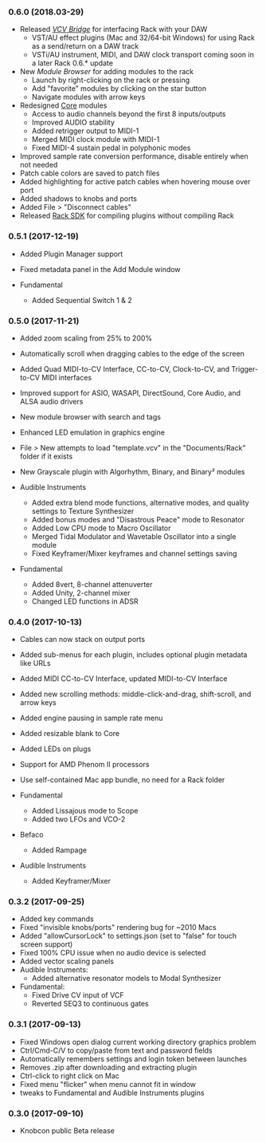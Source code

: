 
### 0.6.0 (2018.03-29)

- Released [*VCV Bridge*](https://vcvrack.com/manual/Core.html#Bridge) for interfacing Rack with your DAW
	- VST/AU effect plugins (Mac and 32/64-bit Windows) for using Rack as a send/return on a DAW track
	- VSTi/AU instrument, MIDI, and DAW clock transport coming soon in a later Rack 0.6.* update
- New *Module Browser* for adding modules to the rack
	- Launch by right-clicking on the rack or pressing <enter>
	- Add "favorite" modules by clicking on the star button
	- Navigate modules with arrow keys
- Redesigned [Core](https://vcvrack.com/manual/Core.html) modules
	- Access to audio channels beyond the first 8 inputs/outputs
	- Improved AUDIO stability
	- Added retrigger output to MIDI-1
	- Merged MIDI clock module with MIDI-1
	- Fixed MIDI-4 sustain pedal in polyphonic modes
- Improved sample rate conversion performance, disable entirely when not needed
- Patch cable colors are saved to patch files
- Added highlighting for active patch cables when hovering mouse over port
- Added shadows to knobs and ports
- Added File > "Disconnect cables"
- Released [Rack SDK](https://github.com/VCVRack/Rack/issues/258#issuecomment-376293898) for compiling plugins without compiling Rack


### 0.5.1 (2017-12-19)

- Added Plugin Manager support
- Fixed metadata panel in the Add Module window

- Fundamental
	- Added Sequential Switch 1 & 2


### 0.5.0 (2017-11-21)

- Added zoom scaling from 25% to 200%
- Automatically scroll when dragging cables to the edge of the screen
- Added Quad MIDI-to-CV Interface, CC-to-CV, Clock-to-CV, and Trigger-to-CV MIDI interfaces
- Improved support for ASIO, WASAPI, DirectSound, Core Audio, and ALSA audio drivers
- New module browser with search and tags
- Enhanced LED emulation in graphics engine
- File > New attempts to load "template.vcv" in the "Documents/Rack" folder if it exists

- New Grayscale plugin with Algorhythm, Binary, and Binary² modules

- Audible Instruments
	- Added extra blend mode functions, alternative modes, and quality settings to Texture Synthesizer
	- Added bonus modes and "Disastrous Peace" mode to Resonator
	- Added Low CPU mode to Macro Oscillator
	- Merged Tidal Modulator and Wavetable Oscillator into a single module
	- Fixed Keyframer/Mixer keyframes and channel settings saving

- Fundamental
	- Added 8vert, 8-channel attenuverter
	- Added Unity, 2-channel mixer
	- Changed LED functions in ADSR


### 0.4.0 (2017-10-13)

- Cables can now stack on output ports
- Added sub-menus for each plugin, includes optional plugin metadata like URLs
- Added MIDI CC-to-CV Interface, updated MIDI-to-CV Interface
- Added new scrolling methods: middle-click-and-drag, shift-scroll, and arrow keys
- Added engine pausing in sample rate menu
- Added resizable blank to Core
- Added LEDs on plugs
- Support for AMD Phenom II processors
- Use self-contained Mac app bundle, no need for a Rack folder

- Fundamental
	- Added Lissajous mode to Scope
	- Added two LFOs and VCO-2

- Befaco
	- Added Rampage

- Audible Instruments
	- Added Keyframer/Mixer


### 0.3.2 (2017-09-25)

- Added key commands
- Fixed "invisible knobs/ports" rendering bug for ~2010 Macs
- Added "allowCursorLock" to settings.json (set to "false" for touch screen support)
- Fixed 100% CPU issue when no audio device is selected
- Added vector scaling panels
- Audible Instruments:
	- Added alternative resonator models to Modal Synthesizer
- Fundamental:
	- Fixed Drive CV input of VCF
	- Reverted SEQ3 to continuous gates


### 0.3.1 (2017-09-13)

- Fixed Windows open dialog current working directory graphics problem
- Ctrl/Cmd-C/V to copy/paste from text and password fields
- Automatically remembers settings and login token between launches
- Removes .zip after downloading and extracting plugin
- Ctrl-click to right click on Mac
- Fixed menu "flicker" when menu cannot fit in window
- tweaks to Fundamental and Audible Instruments plugins


### 0.3.0 (2017-09-10)

- Knobcon public Beta release
